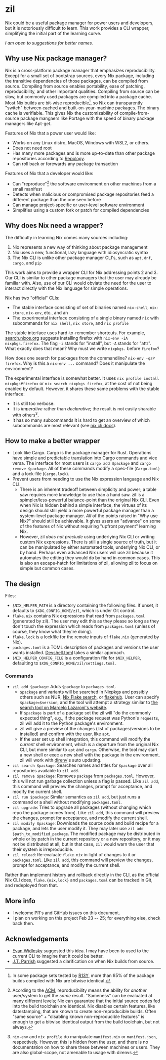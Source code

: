 # zil

Nix could be a useful package manager for power users and developers, but it is notoriously difficult to learn.
This work provides a CLI wrapper, simplifying the initial part of the learning curve.

_I am open to suggestions for better names._

## Why use Nix package manager?

Nix is a cross-platform package manager that emphasizes reproducibility. Except for a small set of bootstrap sources, every Nix package, including the transitive dependencies of those packages, can be compiled from source. Compiling from source enables portability, ease of patching, reproducibility, and other important qualities. Compiling from source can be slow, but commonly used packages are compiled into a package cache. Most Nix builds are bit-wise reproducible[^bitwise-reproducible], so Nix can transparently "switch" between cached and built-on-your-machine packages. The binary cache is verifiable. This gives Nix the customizability of compile-from-source package mangaers like Portage with the speed of binary package managers like Apt-get.

Features of Nix that a power user would like:

- Works on any Linux distro, MacOS, Windows with WSL2, or others.
- Does not need root
- Has many more packages and is more up-to-date than other package repositories according to [Repology].
- Can roll back or forewards any package transaction

Features of Nix that a developer would like:

- Can "reproduce"[^defn-reproducible] the software environment on other machines from a small manifest
- Detects when malicious or compromised package repositories feed a different package than the one seen before
- Can manage project-specific or user-level software environment
- Simplifies using a custom fork or patch for compiled dependencies

## Why does Nix need a wrapper?

The difficulty in learning Nix comes many sources including:

1. Nix represents a new way of thinking about package management
2. Nix uses a new, functional, lazy language with idiosyncratic syntax
3. The Nix CLI is unlike other package manager CLI's, such as `apt`, `dnf`, `cargo`, and `pip`

This work aims to provide a wrapper CLI for Nix addressing points 2 and 3. Our CLI is similar to other package managers that the user may already be familiar with. Also, use of our CLI would obviate the need for the user to interact directly with the Nix language for simple operations.

Nix has two "official" CLIs:

- The stable interface consisting of set of binaries named `nix-shell`, `nix-store`, `nix-env`, etc., and an
- The experimental interface consisting of a single binary named `nix` with subcommands for `nix shell`, `nix store`, and `nix profile`

The stable interface uses hard-to-remember shortcuts. For example, [search.nixos.org] suggests installing firefox with `nix-env -iA nixpkgs.firefox`. The flag `-i` stands for "install", but `-A` stands for "attr". What exactly does that mean? Why must we write `nixpkgs.` before `firefox`?

How does one search for packages from the commandline? `nix-env -qaP firefox`. Why is this a `nix-env ...` command? Does it manipulate the environment?

The experimental interface is somewhat better. It uses `nix profile install nixpkgs#firefox` or `nix search nixpkgs firefox`, at the cost of not being enabled by default. However, it shares these same problems with the stable interface:
- It is still too verbose.
- It is _imperative_ rather than _declarative_; the result is not easily sharable with others[^manifest].
- It has so many subcommands it is hard to get an overview of which subcommands are most relevant (see [nix cli docs]).

## How to make a better wrapper

- Look like Cargo. Cargo is the package manager for Rust. Operations have simple and predictable translation into Cargo commands and vice versa. The interface for most users is `cargo add $package` and `cargo remove $package`. All of these commands modify a spec-file (`Cargo.toml`) and a lock-file (`Cargo.lock`).
- Prevent users from needing to use the Nix expression language and Nix CLI.
  - There is an inherent tradeoff between simplicity and power; a table saw requires more knowledge to use than a hand saw. zil is a spimpler/less-powerful balance-point than the original Nix CLI. Even when Nix is hidden behind a simple interface, the virtues of its design should still yield a more powerful package manager than a system-level package manager. _All_ of the points raised in "Why use Nix?" should still be achievable. It gives users an "advance" on some of the features of Nix without requiring "upfront payment" learning Nix.
  - However, zil _does not preclude_ using underlying Nix CLI or writing custom Nix expressions. There is still a single source of truth, but it can be manipulated by either automated tools, underlying Nix CLI, or by hand. Perhaps even advanced Nix users will use zil because it automates the editing they would do by hand in common cases. This is also an escape-hatch for limitations of zil, allowing zil to focus on simple but common cases.

<!-- Learning curve figure, shows time invested on the X and features on the Y. Nix is useless unless you invest a lot of time, then you get a pretty powerful set of features that grow linearly as you invest more time. zil provides a point where you invest very little time, but you still get some features. zil smoothly transitions to Nix's curve itself. Using zil does not preclude the user from also using underlying Nix. -->

## The design

Files:

- `$NIX_HELPER_PATH` is a directory containing the following files. If unset, it defaults to `$XDG_CONFIG_HOME/zil`, which is under Git control.
- `flake.nix` contains Nix expressions that read from `packages.toml` (generated by zil). The user may edit this as they please so long as they don't touch the expression which reads from `packages.toml` (unless of course, they know what they're doing).
- `flake.lock` is a lockfile for the remote inputs of `flake.nix` (generated by Nix).
- `packages.toml` is a TOML description of packages and versions the user wants installed. [Devshell.toml] takes a similar approach.
- `$NIX_HELPER_CONFIG_FILE` is a configuration file for `$NIX_HELPER`, defaulting to `$XDG_CONFIG_HOME/zil/settings.toml`.

### Commands

- `zil add $package`: Adds `$package` to `packages.toml`.
  - `$package` and variants will be searched in Nixpkgs and possibly others such as NUR, [Nix Flake search], or [flakehub]. User can specify `$package=$version`, and the tool will attempt a strategy similar to [the search tool on Marcelo Lazaroni's website][lazamar].
  - If `$package` is part of a package set the zil will "do the commonly expected thing", e.g., if the package request was Python's `requests`, zil will add it to the Python package's environment.
  - zil will give a preview of the changes (list of packages/versions to be installed) and confirm with the user, like `apt`.
  - If the user set up shell integration, this command will modify the _current_ shell environment, which is a departure from the original Nix CLI, but more similar to `apt` and `cargo`. Otherwise, the tool may start a new shell or exec a new shell with the package in the environment. zil will work with [direnv]'s auto updating.
- `zil search $package`: Searches names and titles for `$package` over all repositories available to `zil add`.
- `zil remove $package`: Removes `package` from `packages.toml`. However, this will not run garbage collection unless a flag is passed. Like `zil add`, this command will preview the changes, prompt for acceptance, and modify the current shell.
- `zil run $package`: Similar semantics as `zil add`, but just runs a command or a shell without modifying `packages.toml`.
- `zil upgrade`: Tries to upgrade all packages (without changing which repo the package comes from). Like `zil add`, this command will preview the changes, prompt for acceptance, and modify the current shell.
- `zil modify $package`: Downloads the source code and build recipe for a package, and lets the user modify it. They may later use `zil add $path_to_modified_package`. The modified package may be distributed in whole or by patch in the current repository or a new repository, or it may not be distributed at all, but in that case, `zil` would warn the user that their system is irreproducible.
- `zil reload`: Re-evaluate `flake.nix` in light of changes to it or `packages.toml`. Like `zil add`, this command will preview the changes, prompt for acceptance, and modify the current shell.

Rather than implement history and rollback directly in the CLI, as the official Nix CLI does, `flake.{nix,lock}` and `packages.toml` can be tracked in Git, and redeployed from that.

## More info

- I welcome PR's and GitHub issues on this document.
- I plan on working on this project Feb 23 -- 25; for everything else, check back then.

## Acknowledgements

- [Evan Widlosky](http://evan.widloski.com/) suggested this idea. I may have been to used to the current CLI to imagine that it could be better.
- [J.T. Parrish](https://github.com/jtparrish) suggested a clarification on when Nix builds from source.

[^defn-reproducible]: Acording to the [ACM][ACM-repr], reproducibility means the ability for _another_ user/system to get the _same_ result. "Sameness" can be evaluated at many different levels; Nix can guarantee that the initial source codes fed into the build toolchain are identical. Nix disables certain features, like datestamping, that are known to create non-reproducible builds. Often "same source" + "disabling known non-reproducible features" is enough to get a bitwise identical output from the build toolchain, but not always.

[^bitwise-reproducible]: In some package sets tested by [R13Y], more than 95% of the package builds compiled with Nix are bitwise identical.

[^manifest]: `nix-env` and `nix profile` do manipulate `manifest.nix` or `manifest.json`, respectively. However, this is hidden from the user, and there is no documentation on how to share these between machines or users. They are also global-scope, not amenable to usage with direnvs.

[Repology]: https://repology.org/repositories/graphs
[ACM-repr]: https://www.acm.org/publications/policies/artifact-review-and-badging-current
[R13Y]: https://r13y.com/
[forum-discussion]: https://news.ycombinator.com/item?id=30384121
[search.nixos.org]: https://search.nixos.org/packages?channel=23.11&show=firefox&from=0&size=50&sort=relevance&type=packages&query=firefox
[nix cli docs]: https://nixos.org/manual/nix/unstable/command-ref/experimental-commands
[devshell.toml]: https://numtide.github.io/devshell/intro.html
[flakehub]: https://determinate.systems/posts/introducing-flakehub
[Nix Flake search]: https://search.nixos.org/flakes?
[lazamar]: https://lazamar.co.uk/nix-versions/
[direnv]: https://direnv.net/

